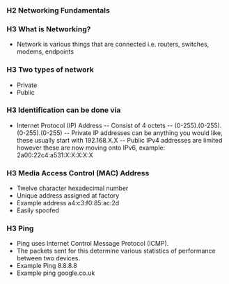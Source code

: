 ### H2 Networking Fundamentals

### H3 What is Networking?

- Network is various things that are connected i.e. routers, switches, modems, endpoints

### H3 Two types of network
- Private
- Public

### H3 Identification can be done via
- Internet Protocol (IP) Address
-- Consist of 4 octets
-- (0-255).(0-255).(0-255).(0-255)
-- Private IP addresses can be anything you would like, these usually start with 192.168.X.X
-- Public IPv4 addresses are limited however these are now moving onto IPv6, example: 2a00:22c4:a531:X:X:X:X:X


### H3 Media Access Control (MAC) Address
- Twelve character hexadecimal number
- Unique address assigned at factory
- Example address a4:c3:f0:85:ac:2d
- Easily spoofed

### H3 Ping
- Ping uses Internet Control Message Protocol (ICMP). 
- The packets sent for this determine various statistics of performance between two devices.
- Example Ping 8.8.8.8
- Example ping google.co.uk